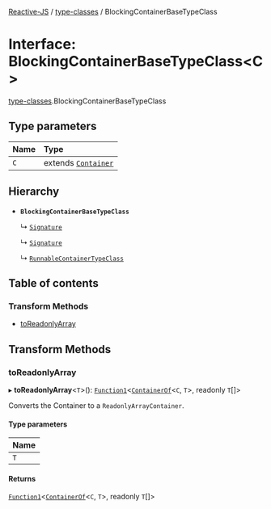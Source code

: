 [Reactive-JS](../README.md) / [type-classes](../modules/type_classes.md) / BlockingContainerBaseTypeClass

# Interface: BlockingContainerBaseTypeClass<C\>

[type-classes](../modules/type_classes.md).BlockingContainerBaseTypeClass

## Type parameters

| Name | Type |
| :------ | :------ |
| `C` | extends [`Container`](types.Container.md) |

## Hierarchy

- **`BlockingContainerBaseTypeClass`**

  ↳ [`Signature`](Enumerator.Signature.md)

  ↳ [`Signature`](Iterable.Signature.md)

  ↳ [`RunnableContainerTypeClass`](type_classes.RunnableContainerTypeClass.md)

## Table of contents

### Transform Methods

- [toReadonlyArray](type_classes.BlockingContainerBaseTypeClass.md#toreadonlyarray)

## Transform Methods

### toReadonlyArray

▸ **toReadonlyArray**<`T`\>(): [`Function1`](../modules/functions.md#function1)<[`ContainerOf`](../modules/types.md#containerof)<`C`, `T`\>, readonly `T`[]\>

Converts the Container to a `ReadonlyArrayContainer`.

#### Type parameters

| Name |
| :------ |
| `T` |

#### Returns

[`Function1`](../modules/functions.md#function1)<[`ContainerOf`](../modules/types.md#containerof)<`C`, `T`\>, readonly `T`[]\>
